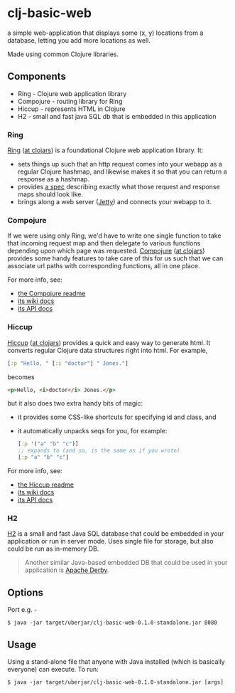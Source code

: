 # clj-basic-web

a simple web-application that displays some (x, y) locations from a database, letting you add more locations as well.

Made using common Clojure libraries.

## Components

-   Ring - Clojure web application library
-   Compojure - routing library for Ring
-   Hiccup - represents HTML in Clojure
-   H2 - small and fast java SQL db that is embedded in this application

### Ring

[Ring](https://github.com/ring-clojure/ring) ([at
clojars](https://clojars.org/ring)) is a foundational Clojure web
application library. It:

-   sets things up such that an http request comes into your webapp
    as a regular Clojure hashmap, and likewise makes it so that you
    can return a response as a hashmap.
-   provides [a
    spec](https://github.com/ring-clojure/ring/blob/master/SPEC)
    describing exactly what those request and response maps should
    look like.
-   brings along a web server
    ([Jetty](http://www.eclipse.org/jetty/)) and connects your
    webapp to it.

### Compojure

  If we were using only Ring, we'd have to write one single function to
  take that incoming request map and then delegate to various functions
  depending upon which page was requested.
  [Compojure](https://github.com/weavejester/compojure) ([at
  clojars](https://clojars.org/compojure)) provides some handy features
  to take care of this for us such that we can associate url paths with
  corresponding functions, all in one place.

  For more info, see:

-   [the Compojure readme](https://github.com/weavejester/compojure#readme)
-   [its wiki docs](https://github.com/weavejester/compojure/wiki)
-   [its API docs](http://weavejester.github.com/compojure/)

### Hiccup

[Hiccup](https://github.com/weavejester/hiccup) ([at
clojars](https://clojars.org/hiccup)) provides a quick and easy way to
generate html. It converts regular Clojure data structures right into
html. For example,

```clojure
[:p "Hello, " [:i "doctor"] " Jones."]
```

becomes

```html
<p>Hello, <i>doctor</i> Jones.</p>
```

but it also does two extra handy bits of magic:

-   it provides some CSS-like shortcuts for specifying id and class,
    and

-   it automatically unpacks seqs for you, for example:

    ```clojure
    [:p '("a" "b" "c")]
    ;; expands to (and so, is the same as if you wrote)
    [:p "a" "b" "c"]
    ```

For more info, see:

-   [the Hiccup readme](https://github.com/weavejester/hiccup#readme)
-   [its wiki docs](https://github.com/weavejester/hiccup/wiki)
-   [its API docs](http://weavejester.github.com/hiccup/)

### H2

[H2](http://www.h2database.com/html/main.html) is a small and fast Java SQL
database that could be embedded in your application or run in server
mode. Uses single file for storage, but also could be run as in-memory DB.

> Another similar Java-based embedded DB that could be used in your
> application is [Apache Derby](http://db.apache.org/derby/).

## Options

Port e.g. -

    $ java -jar target/uberjar/clj-basic-web-0.1.0-standalone.jar 8080

## Usage

Using a stand-alone file that anyone with Java installed (which is basically everyone) can execute. To run:

    $ java -jar target/uberjar/clj-basic-web-0.1.0-standalone.jar [args]
